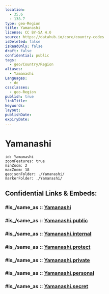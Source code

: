 ```yaml
---
location:
  - 35.6
  - 138.7
type: geo-Region
title: Yamanashi
license: CC BY-SA 4.0
source: https://datahub.io/core/country-codes
isDeleted: false
isReadOnly: false
draft: false
confidential: public
tags:
  - geo/Country/Region
aliases:
  - Yamanashi
Languages:
  - de
cssclasses:
  - geo-Region
publish: true
linkTitle:
keywords:
layout:
publishDate:
expiryDate:
---
```


# Yamanashi

```leaflet
id: Yamanashi
zoomFeatures: true 
minZoom: 2 
maxZoom: 18
geojsonFolder: ./Yamanashi/
markerFolder: ./Yamanashi/
```


## Confidential Links & Embeds: 

### #is_/same_as :: [Yamanashi](/_Standards/Earth/Continent/Asia/Asia~East/Japan/Regions~Japan/Chūbu/prefectures~Chūbu/Yamanashi.md) 

### #is_/same_as :: [Yamanashi.public](/_public/Earth/Continent/Asia/Asia~East/Japan/Regions~Japan/Chūbu/prefectures~Chūbu/Yamanashi.public.md) 

### #is_/same_as :: [Yamanashi.internal](/_internal/Earth/Continent/Asia/Asia~East/Japan/Regions~Japan/Chūbu/prefectures~Chūbu/Yamanashi.internal.md) 

### #is_/same_as :: [Yamanashi.protect](/_protect/Earth/Continent/Asia/Asia~East/Japan/Regions~Japan/Chūbu/prefectures~Chūbu/Yamanashi.protect.md) 

### #is_/same_as :: [Yamanashi.private](/_private/Earth/Continent/Asia/Asia~East/Japan/Regions~Japan/Chūbu/prefectures~Chūbu/Yamanashi.private.md) 

### #is_/same_as :: [Yamanashi.personal](/_personal/Earth/Continent/Asia/Asia~East/Japan/Regions~Japan/Chūbu/prefectures~Chūbu/Yamanashi.personal.md) 

### #is_/same_as :: [Yamanashi.secret](/_secret/Earth/Continent/Asia/Asia~East/Japan/Regions~Japan/Chūbu/prefectures~Chūbu/Yamanashi.secret.md)

